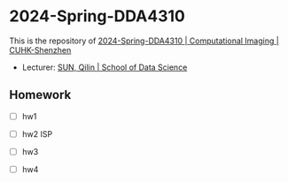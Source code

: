 # 2024-Spring-DDA4310

This is the repository of [2024-Spring-DDA4310 | Computational Imaging | CUHK-Shenzhen](https://www.cuhk.edu.cn/en/course/8736)

- Lecturer: [SUN, Qilin | School of Data Science](https://sds.cuhk.edu.cn/en/teacher/489)

## Homework 

- [ ] hw1
- [ ] hw2 ISP
- [ ] hw3
- [ ] hw4

